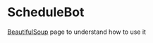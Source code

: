 # ScheduleBot 

[BeautifulSoup](https://realpython.com/beautiful-soup-web-scraper-python/ "documentation") page to understand how to use it
